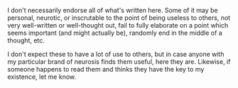 I don't necessarily endorse all of what's written here. Some of it may be personal, neurotic, or inscrutable to the point of being useless to others, not very well-written or well-thought out, fail to fully elaborate on a point which seems important (and might actually be), randomly end in the middle of a thought, etc.

I don't expect these to have a lot of use to others, but in case anyone with my particular brand of neurosis finds them useful, here they are. Likewise, if someone happens to read them and thinks they have the key to my existence, let me know.